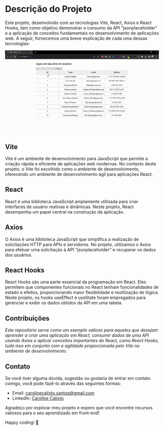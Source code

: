 # Descrição do Projeto

Este projeto, desenvolvido com as tecnologias Vite, React, Axios e React Hooks, tem como objetivo demonstrar o consumo da API "jsonplaceholder" e a aplicação de conceitos fundamentais no desenvolvimento de aplicações web. A seguir, fornecemos uma breve explicação de cada uma dessas tecnologias:

![Demonstração da aplicação](https://github.com/Caroline-Calixto/user-list/blob/main/Get-Usu%C3%A1rios.gif)

## Vite

Vite é um ambiente de desenvolvimento para JavaScript que permite a criação rápida e eficiente de aplicações web modernas. No contexto deste projeto, o Vite foi escolhido como o ambiente de desenvolvimento, oferecendo um ambiente de desenvolvimento ágil para aplicações React.

## React
React é uma biblioteca JavaScript amplamente utilizada para criar interfaces de usuário reativas e dinâmicas. Neste projeto, React desempenha um papel central na construção da aplicação.

## Axios
O Axios é uma biblioteca JavaScript que simplifica a realização de solicitações HTTP para APIs e servidores. No projeto, utilizamos o Axios para efetuar uma solicitação à API "jsonplaceholder" e recuperar os dados dos usuários.

## React Hooks
React Hooks são uma parte essencial da programação em React. Eles permitem que componentes funcionais no React tenham funcionalidades de estado e efeitos, proporcionando maior flexibilidade e reutilização de lógica. Neste projeto, os hooks useEffect e useState foram empregados para gerenciar e exibir os dados obtidos da API em uma tabela.<br>

## Contribuições
*Este repositório serve como um exemplo valioso para aqueles que desejam aprender a criar uma aplicação em React, consumir dados de uma API usando Axios e aplicar conceitos importantes do React, como React Hooks, tudo isso em conjunto com a agilidade proporcionada pelo Vite no ambiente de desenvolvimento.*

## Contato

Se você tiver alguma dúvida, sugestão ou gostaria de entrar em contato comigo, você pode fazê-lo através das seguintes formas:

- Email: [carolinecalixto.santos@gmail.com](mailto:carolinecalixto.santos@gmail.com)
- LinkedIn: [Caroline Calixto](https://www.linkedin.com/in/carolinecalixtoc/)

Agradeço por explorar meu projeto e espero que você encontre recursos valiosos para o seu aprendizado em front-end!

Happy coding! 🚀
